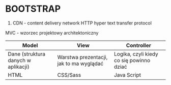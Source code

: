 # BOOTSTRAP

1. CDN - content delivery network
   HTTP hyper text transfer protocol

MVC - wzorzec projektowy architektoniczny

| Model                               | View                                    | Controller                               |
| ----------------------------------- | --------------------------------------- | ---------------------------------------- |
| Dane (struktura danych w aplikacji) | Warstwa prezentacji, jak to ma wyglądać | Logika, czyli kiedy co się powinno dziać |
| HTML                                | CSS/Sass                                | Java Script                              |
